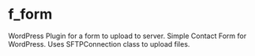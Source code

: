 # f_form
WordPress Plugin for a form to upload to server.
Simple Contact Form for WordPress.
Uses SFTPConnection class to upload files.

